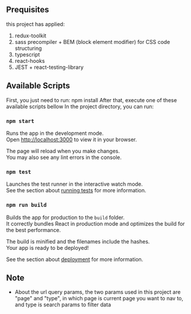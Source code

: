 ## Prequisites

this project has applied:

1. redux-toolkit
2. sass precompiler + BEM (block element modifier) for CSS code structuring
3. typescript
4. react-hooks
5. JEST + react-testing-library

## Available Scripts

First, you just need to run: npm install
After that, execute one of these available scripts bellow
In the project directory, you can run:

### `npm start`

Runs the app in the development mode.\
Open [http://localhost:3000](http://localhost:3000) to view it in your browser.

The page will reload when you make changes.\
You may also see any lint errors in the console.

### `npm test`

Launches the test runner in the interactive watch mode.\
See the section about [running tests](https://facebook.github.io/create-react-app/docs/running-tests) for more information.

### `npm run build`

Builds the app for production to the `build` folder.\
It correctly bundles React in production mode and optimizes the build for the best performance.

The build is minified and the filenames include the hashes.\
Your app is ready to be deployed!

See the section about [deployment](https://facebook.github.io/create-react-app/docs/deployment) for more information.

## Note

- About the url query params, the two params used in this project are "page" and "type", in which page is current page you want to nav to, and type is search params to filter data
